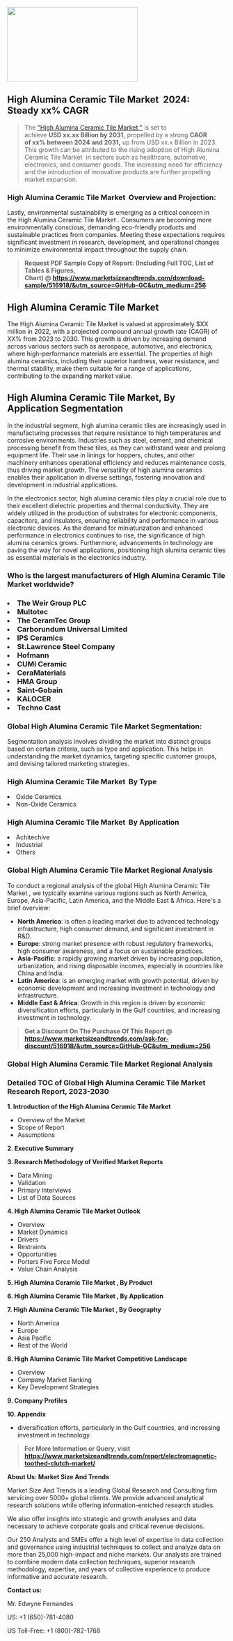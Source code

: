<p><img class="alignnone size-medium wp-image-20088" src="https://ffe5etoiles.com/wp-content/uploads/2024/12/MST1-300x171.png" alt="" width="300" height="171" /></p><h2 id="ember46" class="ember-view reader-text-block__heading-2">High Alumina Ceramic Tile Market &nbsp;2024: Steady&nbsp;xx% CAGR</h2><blockquote id="ember47" class="ember-view reader-text-block__blockquote">The&nbsp;<a class="app-aware-link " href="https://www.marketsizeandtrends.com/download-sample/516918/&utm_source=GitHub-GC&utm_medium=256" target="_blank" data-test-app-aware-link="">"High Alumina Ceramic Tile Market "</a>&nbsp;is set to achieve&nbsp;<strong>USD&nbsp;xx.xx&nbsp;Billion by 2031,</strong>&nbsp;propelled by a strong&nbsp;<strong>CAGR of&nbsp;xx% between 2024 and 2031,</strong>&nbsp;up from USD xx.x Billion in 2023. This growth can be attributed to the rising adoption of&nbsp;High Alumina Ceramic Tile Market &nbsp;in sectors such as healthcare, automotive, electronics, and consumer goods. The increasing need for efficiency and the introduction of innovative products are further propelling market expansion.</blockquote><h3 id="ember48" class="ember-view reader-text-block__heading-3">High Alumina Ceramic Tile Market &nbsp;Overview and Projection:</h3><p id="ember49" class="ember-view reader-text-block__paragraph">Lastly, environmental sustainability is emerging as a critical concern in the&nbsp;High Alumina Ceramic Tile Market . Consumers are becoming more environmentally conscious, demanding eco-friendly products and sustainable practices from companies. Meeting these expectations requires significant investment in research, development, and operational changes to minimize environmental impact throughout the supply chain.</p><blockquote id="ember50" class="ember-view reader-text-block__blockquote"><strong>Request PDF Sample Copy of Report: (Including Full TOC, List of Tables &amp; Figures, Chart)&nbsp;@&nbsp;<strong><a href="https://www.marketsizeandtrends.com/download-sample/516918/&utm_source=GitHub-GC&utm_medium=256" target="_blank">https://www.marketsizeandtrends.com/download-sample/516918/&utm_source=GitHub-GC&utm_medium=256</a></strong></strong></blockquote><h3 class=""> <h2>High Alumina Ceramic Tile Market</h2><p>The High Alumina Ceramic Tile Market is valued at approximately $XX million in 2022, with a projected compound annual growth rate (CAGR) of XX% from 2023 to 2030. This growth is driven by increasing demand across various sectors such as aerospace, automotive, and electronics, where high-performance materials are essential. The properties of high alumina ceramics, including their superior hardness, wear resistance, and thermal stability, make them suitable for a range of applications, contributing to the expanding market value.</p><h2>High Alumina Ceramic Tile Market, By Application Segmentation</h2><p>In the industrial segment, high alumina ceramic tiles are increasingly used in manufacturing processes that require resistance to high temperatures and corrosive environments. Industries such as steel, cement, and chemical processing benefit from these tiles, as they can withstand wear and prolong equipment life. Their use in linings for hoppers, chutes, and other machinery enhances operational efficiency and reduces maintenance costs, thus driving market growth. The versatility of high alumina ceramics enables their application in diverse settings, fostering innovation and development in industrial applications.</p><p>In the electronics sector, high alumina ceramic tiles play a crucial role due to their excellent dielectric properties and thermal conductivity. They are widely utilized in the production of substrates for electronic components, capacitors, and insulators, ensuring reliability and performance in various electronic devices. As the demand for miniaturization and enhanced performance in electronics continues to rise, the significance of high alumina ceramics grows. Furthermore, advancements in technology are paving the way for novel applications, positioning high alumina ceramic tiles as essential materials in the electronics industry.</p></h3><h3 id="" class="">Who is the largest manufacturers of&nbsp;High Alumina Ceramic Tile Market worldwide?</h3><h3 class=""></Li><Li>The Weir Group PLC</Li><Li> Multotec</Li><Li> The CeramTec Group</Li><Li> Carborundum Universal Limited</Li><Li> IPS Ceramics</Li><Li> St.Lawrence Steel Company</Li><Li> Hofmann</Li><Li> CUMI Ceramic</Li><Li> CeraMaterials</Li><Li> HMA Group</Li><Li> Saint-Gobain</Li><Li> KALOCER</Li><Li> Techno Cast</h3><h3 id="ember53" class="ember-view reader-text-block__heading-3">Global&nbsp;High Alumina Ceramic Tile Market Segmentation:</h3><p id="ember54" class="ember-view reader-text-block__paragraph">Segmentation analysis involves dividing the market into distinct groups based on certain criteria, such as type and application. This helps in understanding the market dynamics, targeting specific customer groups, and devising tailored marketing strategies.</p><h3 id="" class="">High Alumina Ceramic Tile Market &nbsp;By Type</h3><p></Li><Li>Oxide Ceramics</Li><Li> Non-Oxide Ceramics</p><h3 id="" class="">High Alumina Ceramic Tile Market &nbsp;By Application</h3><p class=""></Li><Li>Achitechive</Li><Li> Industrial</Li><Li> Others</p><h3 id="ember62" class="ember-view reader-text-block__heading-3">Global High Alumina Ceramic Tile Market Regional Analysis</h3><p id="ember63" class="ember-view reader-text-block__paragraph">To conduct a regional analysis of the global High Alumina Ceramic Tile Market , we typically examine various regions such as North America, Europe, Asia-Pacific, Latin America, and the Middle East &amp; Africa. Here's a brief overview:</p><ul><li><strong>North America</strong>: is often a leading market due to advanced technology infrastructure, high consumer demand, and significant investment in R&amp;D.</li><li><strong>Europe</strong>: strong market presence with robust regulatory frameworks, high consumer awareness, and a focus on sustainable practices.</li><li><strong>Asia-Pacific</strong>: a rapidly growing market driven by increasing population, urbanization, and rising disposable incomes, especially in countries like China and India.</li><li><strong>Latin America</strong>: is an emerging market with growth potential, driven by economic development and increasing investment in technology and infrastructure.</li><li><strong>Middle East &amp; Africa</strong>: Growth in this region is driven by economic diversification efforts, particularly in the Gulf countries, and increasing investment in technology.</li></ul><blockquote id="ember61" class="ember-view reader-text-block__blockquote"><strong>Get a Discount On The Purchase Of This Report @ <strong><a href="https://html-cleaner.com/" target="">https://www.marketsizeandtrends.com/ask-for-discount/516918/&utm_source=GitHub-GC&utm_medium=256</a></strong></strong></blockquote><h3 id="ember62" class="ember-view reader-text-block__heading-3">Global High Alumina Ceramic Tile Market Regional Analysis</h3><h3 id="" class="">Detailed TOC of Global High Alumina Ceramic Tile Market Research Report, 2023-2030</h3><p id="" class=""><strong>1. Introduction of the High Alumina Ceramic Tile Market </strong></p><ul><li>Overview of the Market</li><li>Scope of Report</li><li>Assumptions</li></ul><p id="" class=""><strong>2. Executive Summary</strong></p><p id="" class=""><strong>3. Research Methodology of Verified Market Reports</strong></p><ul><li>Data Mining</li><li>Validation</li><li>Primary Interviews</li><li>List of Data Sources</li></ul><p id="" class=""><strong>4. High Alumina Ceramic Tile Market Outlook</strong></p><ul><li>Overview</li><li>Market Dynamics</li><li>Drivers</li><li>Restraints</li><li>Opportunities</li><li>Porters Five Force Model</li><li>Value Chain Analysis</li></ul><p id="" class=""><strong>5. High Alumina Ceramic Tile Market , By Product</strong></p><p id="" class=""><strong>6. High Alumina Ceramic Tile Market , By Application</strong></p><p id="" class=""><strong>7. High Alumina Ceramic Tile Market , By Geography</strong></p><ul><li>North America</li><li>Europe</li><li>Asia Pacific</li><li>Rest of the World</li></ul><p id="" class=""><strong>8. High Alumina Ceramic Tile Market Competitive Landscape</strong></p><ul><li>Overview</li><li>Company Market Ranking</li><li>Key Development Strategies</li></ul><p id="" class=""><strong>9. Company Profiles</strong></p><p id="" class=""><strong>10. Appendix</strong></p><ul><li>diversification efforts, particularly in the Gulf countries, and increasing investment in technology.</li></ul><blockquote id="ember65" class="ember-view reader-text-block__blockquote"><strong>For More Information or Query, visit <strong><strong><a href="https://html-cleaner.com/" target="">https://www.marketsizeandtrends.com/report/electromagnetic-toothed-clutch-market/</a></strong></strong></strong></blockquote><p id="" class=""><strong>About Us: Market Size And Trends</strong></p><p id="" class="">Market Size And Trends is a leading Global Research and Consulting firm servicing over 5000+ global clients. We provide advanced analytical research solutions while offering information-enriched research studies.</p><p id="" class="">We also offer insights into strategic and growth analyses and data necessary to achieve corporate goals and critical revenue decisions.</p><p id="" class="">Our 250 Analysts and SMEs offer a high level of expertise in data collection and governance using industrial techniques to collect and analyze data on more than 25,000 high-impact and niche markets. Our analysts are trained to combine modern data collection techniques, superior research methodology, expertise, and years of collective experience to produce informative and accurate research.</p><p id="" class=""><strong>Contact us:</strong></p><p id="" class="">Mr. Edwyne Fernandes</p><p id="" class="">US: +1 (650)-781-4080</p><p id="" class="">US Toll-Free: +1 (800)-782-1768</p>

